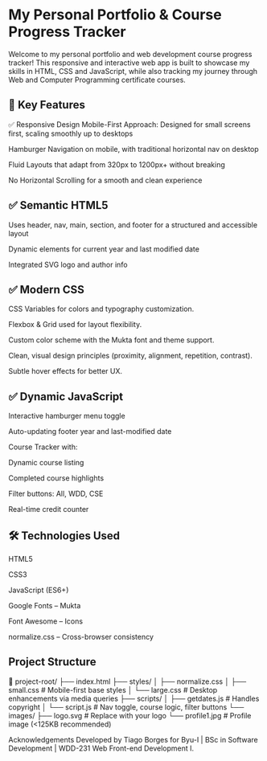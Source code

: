 #  My Personal Portfolio & Course Progress Tracker
Welcome to my personal portfolio and web development course progress tracker! 
This responsive and interactive web app is built to showcase my skills in HTML, CSS and JavaScript,
while also tracking my journey through Web and Computer Programming certificate courses.

## 📌 Key Features
✅ Responsive Design
Mobile-First Approach: Designed for small screens first, scaling smoothly up to desktops

Hamburger Navigation on mobile, with traditional horizontal nav on desktop

Fluid Layouts that adapt from 320px to 1200px+ without breaking

No Horizontal Scrolling for a smooth and clean experience

## ✅ Semantic HTML5
Uses header, nav, main, section, and footer for a structured and accessible layout

Dynamic elements for current year and last modified date

Integrated SVG logo and author info

## ✅ Modern CSS
CSS Variables for colors and typography customization.

Flexbox & Grid used for layout flexibility.

Custom color scheme with the Mukta font and theme support.

Clean, visual design principles (proximity, alignment, repetition, contrast).

Subtle hover effects for better UX.

## ✅ Dynamic JavaScript
Interactive hamburger menu toggle

Auto-updating footer year and last-modified date

Course Tracker with:

Dynamic course listing

Completed course highlights

Filter buttons: All, WDD, CSE

Real-time credit counter

## 🛠️ Technologies Used
HTML5

CSS3

JavaScript (ES6+)

Google Fonts – Mukta

Font Awesome – Icons

normalize.css – Cross-browser consistency

## Project Structure

📁 project-root/
├── index.html
├── styles/
│   ├── normalize.css
│   ├── small.css        # Mobile-first base styles
│   └── large.css        # Desktop enhancements via media queries
├── scripts/
│   ├── getdates.js      # Handles copyright
│   └── script.js        # Nav toggle, course logic, filter buttons
└── images/
    ├── logo.svg         # Replace with your logo
    └── profile1.jpg     # Profile image (<125KB recommended)



Acknowledgements
Developed by Tiago Borges for Byu-I | BSc in Software Development | WDD-231 Web Front-end Development I.
